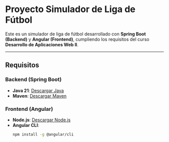 # Proyecto Simulador de Liga de Fútbol

Este es un simulador de liga de fútbol desarrollado con **Spring Boot (Backend)** y **Angular (Frontend)**, cumpliendo los requisitos del curso **Desarrollo de Aplicaciones Web II**.

---

## Requisitos

### **Backend (Spring Boot)**
- **Java 21**: [Descargar Java](https://adoptium.net/)
- **Maven**: [Descargar Maven](https://maven.apache.org/download.cgi)

### **Frontend (Angular)**
- **Node.js**: [Descargar Node.js](https://nodejs.org)
- **Angular CLI**:
  ```bash
  npm install -g @angular/cli

